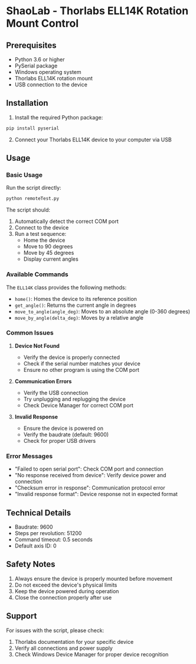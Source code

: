 # ShaoLab - Thorlabs ELL14K Rotation Mount Control

## Prerequisites

- Python 3.6 or higher
- PySerial package
- Windows operating system
- Thorlabs ELL14K rotation mount
- USB connection to the device

## Installation

1. Install the required Python package:
```bash
pip install pyserial
```

2. Connect your Thorlabs ELL14K device to your computer via USB

## Usage

### Basic Usage
Run the script directly:
```bash
python remoteTest.py
```

The script should:
1. Automatically detect the correct COM port
2. Connect to the device
3. Run a test sequence:
   - Home the device
   - Move to 90 degrees
   - Move by 45 degrees
   - Display current angles

### Available Commands

The `ELL14K` class provides the following methods:

- `home()`: Homes the device to its reference position
- `get_angle()`: Returns the current angle in degrees
- `move_to_angle(angle_deg)`: Moves to an absolute angle (0-360 degrees)
- `move_by_angle(delta_deg)`: Moves by a relative angle


### Common Issues

1. **Device Not Found**
   - Verify the device is properly connected
   - Check if the serial number matches your device
   - Ensure no other program is using the COM port

2. **Communication Errors**
   - Verify the USB connection
   - Try unplugging and replugging the device
   - Check Device Manager for correct COM port

3. **Invalid Response**
   - Ensure the device is powered on
   - Verify the baudrate (default: 9600)
   - Check for proper USB drivers

### Error Messages

- "Failed to open serial port": Check COM port and connection
- "No response received from device": Verify device power and connection
- "Checksum error in response": Communication protocol error
- "Invalid response format": Device response not in expected format

## Technical Details

- Baudrate: 9600
- Steps per revolution: 51200
- Command timeout: 0.5 seconds
- Default axis ID: 0

## Safety Notes

1. Always ensure the device is properly mounted before movement
2. Do not exceed the device's physical limits
3. Keep the device powered during operation
4. Close the connection properly after use

## Support

For issues with the script, please check:
1. Thorlabs documentation for your specific device
2. Verify all connections and power supply
3. Check Windows Device Manager for proper device recognition
